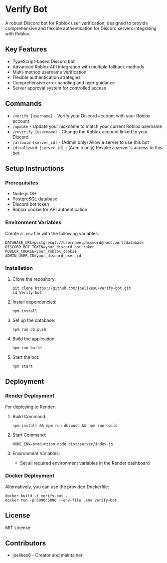# Verify Bot

A robust Discord bot for Roblox user verification, designed to provide comprehensive and flexible authentication for Discord servers integrating with Roblox.

## Key Features

- TypeScript-based Discord bot
- Advanced Roblox API integration with multiple fallback methods
- Multi-method username verification
- Flexible authentication strategies
- Comprehensive error handling and user guidance
- Server approval system for controlled access

## Commands

- `/verify [username]` - Verify your Discord account with your Roblox account
- `/update` - Update your nickname to match your current Roblox username
- `/reverify [username]` - Change the Roblox account linked to your Discord
- `/allowid [server_id]` - (Admin only) Allow a server to use this bot
- `/disallowid [server_id]` - (Admin only) Revoke a server's access to this bot

## Setup Instructions

### Prerequisites

- Node.js 18+
- PostgreSQL database
- Discord bot token
- Roblox cookie for API authentication

### Environment Variables

Create a `.env` file with the following variables:

```
DATABASE_URL=postgresql://username:password@host:port/database
DISCORD_BOT_TOKEN=your_discord_bot_token
ROBLOX_COOKIE=your_roblox_cookie
ADMIN_USER_ID=your_discord_user_id
```

### Installation

1. Clone the repository:
   ```
   git clone https://github.com/joelikes8/Verify-bot.git
   cd Verify-bot
   ```

2. Install dependencies:
   ```
   npm install
   ```

3. Set up the database:
   ```
   npm run db:push
   ```

4. Build the application:
   ```
   npm run build
   ```

5. Start the bot:
   ```
   npm start
   ```

## Deployment

### Render Deployment

For deploying to Render:

1. Build Command:
   ```
   npm install && npm run db:push && npm run build
   ```

2. Start Command:
   ```
   NODE_ENV=production node dist/server/index.js
   ```

3. Environment Variables:
   - Set all required environment variables in the Render dashboard

### Docker Deployment

Alternatively, you can use the provided Dockerfile:

```
docker build -t verify-bot .
docker run -p 5000:5000 --env-file .env verify-bot
```

## License

MIT License

## Contributors

- joelikes8 - Creator and maintainer